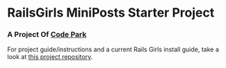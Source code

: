 # RailsGirls MiniPosts Starter Project
### A Project Of [Code Park](http://codeparkhouston.com/)

For project guide/instructions and a current Rails Girls install guide, take a look at [this project repository](https://github.com/codeparkhouston/rails-girls-miniposts-install).
